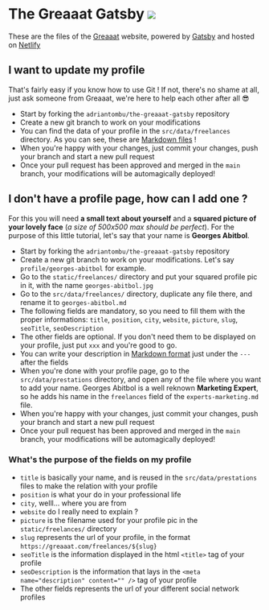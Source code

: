 # The Greaaat Gatsby [![](https://img.shields.io/badge/Buy%20me%20a%20tree-%F0%9F%8C%B3-lightgreen)](https://offset.earth/adrian)

These are the files of the [Greaaat](http://greaaat.com/) website, powered by [Gatsby](https://www.gatsbyjs.org/) and hosted on [Netlify](https://www.netlify.com/)

## I want to update my profile

That's fairly easy if you know how to use Git ! If not, there's no shame at all, just ask someone from Greaaat, we're here to help each other after all 😎

* Start by forking the `adriantombu/the-greaaat-gatsby` repository
* Create a new git branch to work on your modifications
* You can find the data of your profile in the `src/data/freelances` directory. As you can see, these are [Markdown files](https://www.markdownguide.org/) !
* When you're happy with your changes, just commit your changes, push your branch and start a new pull request
* Once your pull request has been approved and merged in the `main` branch, your modifications will be automagically deployed!

## I don't have a profile page, how can I add one ?

For this you will need **a small text about yourself** and a **squared picture of your lovely face** (*a size of 500x500 max should be perfect*). For the purpose of this little tutorial, let's say that your name is **Georges Abitbol**.

* Start by forking the `adriantombu/the-greaaat-gatsby` repository
* Create a new git branch to work on your modifications. Let's say `profile/georges-abitbol` for example.
* Go to the `static/freelances/` directory and put your squared profile pic in it, with the name `georges-abitbol.jpg`
* Go to the `src/data/freelances/` directory, duplicate any file there, and rename it to `georges-abitbol.md`
* The following fields are mandatory, so you need to fill them with the proper informations: `title`, `position`, `city`, `website`, `picture`, `slug`, `seoTitle`, `seoDescription`
* The other fields are optional. If you don't need them to be displayed on your profile, just put `xxx` and you're good to go.
* You can write your description in [Markdown format](https://www.markdownguide.org/) just under the `---` after the fields
* When you're done with your profile page, go to the `src/data/prestations` directory, and open any of the file where you want to add your name. Georges Abitbol is a well reknown **Marketing Expert**, so he adds his name in the `freelances` field of the `experts-marketing.md` file.
* When you're happy with your changes, just commit your changes, push your branch and start a new pull request
* Once your pull request has been approved and merged in the `main` branch, your modifications will be automagically deployed!

### What's the purpose of the fields on my profile

* `title` is basically your name, and is reused in the `src/data/prestations` files to make the relation with your profile
* `position` is what your do in your professional life
* `city`, welll... where you are from
* `website` do I really need to explain ?
* `picture` is the filename used for your profile pic in the `static/freelances/` directory
* `slug` represents the url of your profile, in the format `https://greaaat.com/freelances/${slug}`
* `seoTitle` is the information displayed in the html `<title>` tag of your profile
* `seoDescription` is the information that lays in the `<meta name="description" content="" />` tag of your profile
* The other fields represents the url of your different social network profiles
